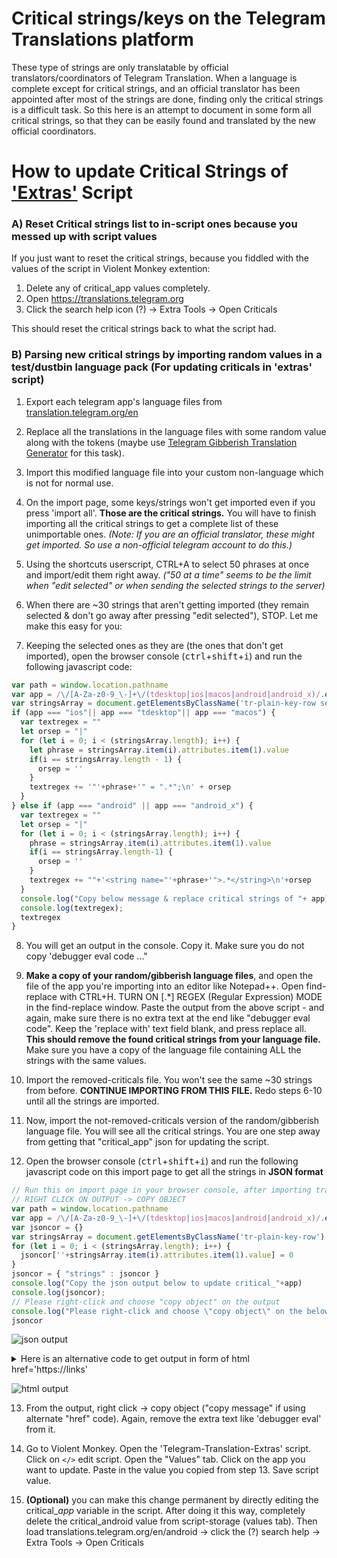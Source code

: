 # Critical strings/keys on the Telegram Translations platform
These type of strings are only translatable by official translators/coordinators of Telegram Translation.
When a language is complete except for critical strings, and an official translator has been appointed after most of the strings are done, finding only the critical strings is a difficult task. So this here is an attempt to document in some form all critical strings, so that they can be easily found and translated by the new official coordinators.

# How to update Critical Strings of ['Extras'](https://github.com/rondevous/telegram-translation-extras) Script

### A) Reset Critical strings list to in-script ones because you messed up with script values
If you just want to reset the critical strings, because you fiddled with the values of the script in Violent Monkey extention:
1. Delete any of critical_app values completely. 
2. Open https://translations.telegram.org
3. Click the search help icon (?) -> Extra Tools -> Open Criticals

This should reset the critical strings back to what the script had.

### B) Parsing new critical strings by importing random values in a test/dustbin language pack (For updating criticals in 'extras' script)

1. Export each telegram app's language files from [translation.telegram.org/en](translation.telegram.org/en)

2. Replace all the translations in the language files with some random value along with the tokens (maybe use [Telegram Gibberish Translation Generator](https://github.com/rondevous/Telegram-Translation-QuickHacks/blob/main/tg-gibberish-translation-generator.md]) for this task).

3. Import this modified language file into your custom non-language which is not for normal use.

4. On the import page, some keys/strings won't get imported even if you press 'import all'. **Those are the critical strings.** You will have to finish importing all the critical strings to get a complete list of these unimportable ones. _(Note: If you are an official translator, these might get imported. So use a non-official telegram account to do this.)_

5. Using the shortcuts userscript, CTRL+A to select 50 phrases at once and import/edit them right away. _("50 at a time" seems to be the limit when "edit selected" or when sending the selected strings to the server)_

6. When there are ~30 strings that aren't getting imported (they remain selected & don't go away after pressing "edit selected"), STOP. Let me make this easy for you:

7. Keeping the selected ones as they are (the ones that don't get imported), open the browser console (<kbd>ctrl</kbd>+<kbd>shift</kbd>+<kbd>i</kbd>) and run the following javascript code:
```javascript
var path = window.location.pathname
var app = /\/[A-Za-z0-9_\-]+\/(tdesktop|ios|macos|android|android_x)/.exec(path)[1]
var stringsArray = document.getElementsByClassName('tr-plain-key-row selected')
if (app === "ios"|| app === "tdesktop"|| app === "macos") {
  var textregex = ""
  let orsep = "|" 
  for (let i = 0; i < (stringsArray.length); i++) {
    let phrase = stringsArray.item(i).attributes.item(1).value
    if(i == stringsArray.length - 1) { 
      orsep = ''
    }
    textregex += '"'+phrase+'" = ".*";\n' + orsep
  }
} else if (app === "android" || app === "android_x") {
  var textregex = ""
  let orsep = "|"
  for (let i = 0; i < (stringsArray.length); i++) {
    phrase = stringsArray.item(i).attributes.item(1).value
    if(i == stringsArray.length-1) {
      orsep = ''
    }
    textregex += ""+'<string name="'+phrase+'">.*</string>\n'+orsep
  }
  console.log("Copy below message & replace critical strings of "+ app)
  console.log(textregex);
  textregex
}
```
8. You will get an output in the console. Copy it. Make sure you do not copy 'debugger eval code ..."
9. **Make a copy of your random/gibberish language files**, and open the file of the app you're importing into an editor like Notepad++. Open find-replace with CTRL+H. TURN ON [.*] REGEX (Regular Expression) MODE in the find-replace window. Paste the output from the above script - and again, make sure there is no extra text at the end like "debugger eval code". Keep the 'replace with' text field blank, and press replace all. **This should remove the found critical strings from your language file.** Make sure you have a copy of the language file containing ALL the strings with the same values.

10. Import the removed-criticals file. You won't see the same ~30 strings from before. **CONTINUE IMPORTING FROM THIS FILE.** Redo steps 6-10 until all the strings are imported.

11. Now, import the not-removed-criticals version of the random/gibberish language file. You will see all the critical strings. You are one step away from getting that "critical_app" json for updating the script.

12. Open the browser console (<kbd>ctrl</kbd>+<kbd>shift</kbd>+<kbd>i</kbd>) and run the following javascript code on this import page to get all the strings in **JSON format**
```javascript
// Run this on import page in your browser console, after importing translations of all strings
// RIGHT CLICK ON OUTPUT -> COPY OBJECT
var path = window.location.pathname
var app = /\/[A-Za-z0-9_\-]+\/(tdesktop|ios|macos|android|android_x)/.exec(path)[1]
var jsoncor = {}
var stringsArray = document.getElementsByClassName('tr-plain-key-row')
for (let i = 0; i < (stringsArray.length); i++) {
  jsoncor[''+stringsArray.item(i).attributes.item(1).value] = 0
}
jsoncor = { "strings" : jsoncor }
console.log("Copy the json output below to update critical_"+app)
console.log(jsoncor);
// Please right-click and choose "copy object" on the output
console.log("Please right-click and choose \"copy object\" on the below output")
jsoncor
```
![json output](https://user-images.githubusercontent.com/67483423/177001187-3b969465-976e-4138-a1da-b872c5ee1be1.jpg)

<details>
<summary>Here is an alternative code to get output in form of html href='https://links' </summary>
<pre>
<code>
// Run this to get output in the form of href=https://links
// RIGHT CLICK ON OUTPUT -> COPY MESSAGE
var path = window.location.pathname
var device = /\/[A-Za-z0-9_\-]+\/(tdesktop|ios|macos|android|android_x)/.exec(path)[1]
var textcor = ''
var stringsArray = document.getElementsByClassName('tr-plain-key-row')
for (let i = 0; i &lt; (stringsArray.length); i++) {
  let stringname = stringsArray.item(i).attributes.item(1).value
  textcor = textcor+ "&lt;a href='"+(window.location.protocol + '//' + window.location.host + '/en/'+device+'/untranslated/' + stringname) +"\'&gt;"+stringname+"&lt;/a&gt;" + "&lt;br&gt;\n\n"
}
console.log("Copy below message and paste it in html file.")
console.log(textcor)
textcor
</code>
</pre>
</details>

![html output](https://user-images.githubusercontent.com/67483423/177001223-01a6b93a-6e99-43aa-b8e3-a05888be250b.jpg)

13. From the output, right click -> copy object ("copy message" if using alternate "href" code). Again, remove the extra text like 'debugger eval' from it.

14. Go to Violent Monkey. Open the 'Telegram-Translation-Extras' script. Click on `</>` edit script. Open the "Values" tab. Click on the app you want to update. Paste in the value you copied from step 13. Save script value.

15. **(Optional)** you can make this change permanent by directly editing the critical_<i>app</i> variable in the script. After doing it this way, completely delete the critical_android value from script-storage (values tab). Then load translations.telegram.org/en/android -> click the (?) search help -> Extra Tools -> Open Criticals
